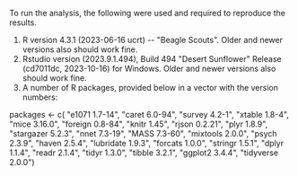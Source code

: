 To run the analysis, the following were used and required to reproduce the results.

1) R version 4.3.1 (2023-06-16 ucrt) -- "Beagle Scouts". Older and newer versions also should work fine.
2) Rstudio version (2023.9.1.494), Build 494 "Desert Sunflower" Release (cd7011dc, 2023-10-16) for Windows. Older and newer versions also should work fine.
3) A number of R packages, provided below in a vector with the version numbers:

packages <- c( "e1071 1.7-14",    "caret 6.0-94",  "survey 4.2-1",  "xtable 1.8-4",    "mice 3.16.0",     "foreign 0.8-84",   "knitr 1.45",      "rjson 0.2.21",    "plyr 1.8.9", "stargazer 5.2.3", "nnet 7.3-19",     "MASS 7.3-60", "mixtools 2.0.0",  "psych 2.3.9",     "haven 2.5.4", "lubridate 1.9.3", "forcats 1.0.0",   "stringr 1.5.1", "dplyr 1.1.4", "readr 2.1.4", "tidyr 1.3.0", "tibble 3.2.1", "ggplot2 3.4.4",   "tidyverse 2.0.0")
